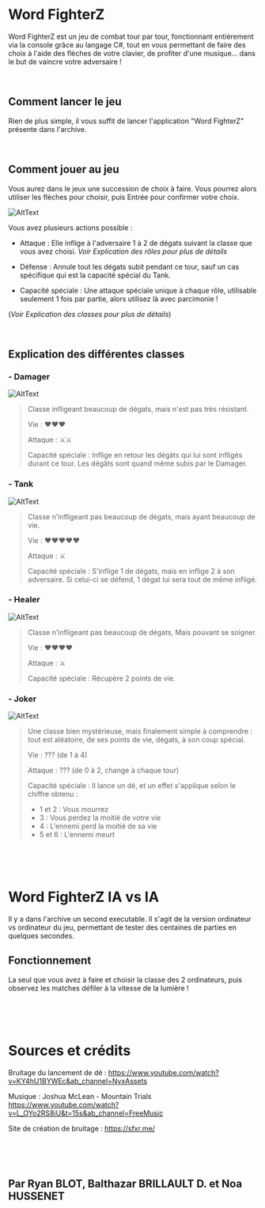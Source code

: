 # Word FighterZ

Word FighterZ est un jeu de combat tour par tour, fonctionnant entièrement via la console grâce au langage C#, tout en vous permettant de faire des choix à l'aide des flèches de votre clavier, de profiter d'une musique... dans le but de vaincre votre adversaire !

‎ 
## Comment lancer le jeu

Rien de plus simple, il vous suffit de lancer l'application "Word FighterZ" présente dans l'archive.

‎ 
## Comment jouer au jeu

Vous aurez dans le jeux une succession de choix à faire. Vous pourrez alors utiliser les flèches pour choisir, puis Entrée pour confirmer votre choix.

![AltText](/repository/GIF/CursorMove.gif?raw=true)

Vous avez plusieurs actions possible :

- Attaque : Elle inflige à l'adversaire 1 à 2 de dégats suivant la classe que vous avez choisi. *Voir Explication des rôles pour plus de détails*

- Défense : Annule tout les dégats subit pendant ce tour, sauf un cas spécifique qui est la capacité spécial du Tank.

- Capacité spéciale : Une attaque spéciale unique à chaque rôle, utilisable seulement 1 fois par partie, alors utilisez là avec parcimonie !

(*Voir Explication des classes pour plus de détails*)

‎ 
## Explication des différentes classes

### - Damager 
![AltText](/repository/GIF/Damager.png?raw=true) 

>Classe infligeant beaucoup de dégats, mais n'est pas très résistant.
>
>Vie : ♥♥♥
>
>Attaque : ⚔⚔
>
>Capacité spéciale : Inflige en retour les dégâts qui
lui sont infligés durant ce tour. Les dégâts sont quand même
subis par le Damager.

### - Tank 
![AltText](/repository/GIF/Tank.png?raw=true) 

>Classe n'infligeant pas beaucoup de dégats, mais ayant beaucoup de vie.
>
>Vie : ♥♥♥♥♥
>
>Attaque : ⚔
>
>Capacité spéciale : S'inflige 1 de dégats, mais en inflige 2 à son adversaire. Si celui-ci se défend, 1 dégat lui sera tout de même infligé.

### - Healer 
![AltText](/repository/GIF/Healer.png?raw=true) 

>Classe n'infligeant pas beaucoup de dégats, Mais pouvant se soigner.
>
>Vie : ♥♥♥♥
>
>Attaque : ⚔
>
>Capacité spéciale : Récupère 2 points de vie.

### - Joker 
![AltText](/repository/GIF/Joker.png?raw=true) 

>Une classe bien mystérieuse, mais finalement simple à comprendre : tout est aléatoire, de ses points de vie, dégats, à son coup spécial.
>
>Vie : ??? (de 1 à 4)
>
>Attaque : ??? (de 0 à 2, change à chaque tour)
>
>Capacité spéciale : Il lance un dé, et un effet s'applique selon le chiffre obtenu :
> - 1 et 2 : Vous mourrez
> - 3 : Vous perdez la moitié de votre vie
> - 4 : L'ennemi perd la moitié de sa vie
> - 5 et 6 : L'ennemi meurt

‎ 

‎ 
# Word FighterZ IA vs IA

Il y a dans l'archive un second executable. Il s'agit de la version ordinateur vs ordinateur du jeu, permettant de tester des centaines de parties en quelques secondes.

## Fonctionnement

La seul que vous avez à faire et choisir la classe des 2 ordinateurs, puis observez les matches défiler à la vitesse de la lumière !

‎ 

‎ 
# Sources et crédits

Bruitage du lancement de dé : https://www.youtube.com/watch?v=KY4hU1BYWEc&ab_channel=NyxAssets

Musique : Joshua McLean - Mountain Trials  https://www.youtube.com/watch?v=L_OYo2RS8iU&t=15s&ab_channel=FreeMusic

Site de création de bruitage : https://sfxr.me/

‎ 

‎
## Par Ryan BLOT, Balthazar BRILLAULT D. et Noa HUSSENET

